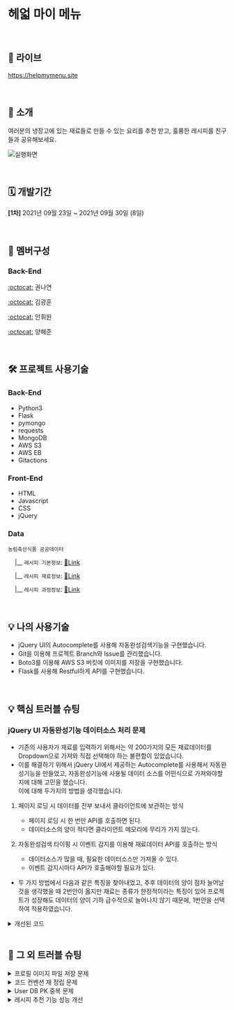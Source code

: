 # 헤얿 마이 메뉴

<br>

## 🔗 라이브
<a href="https://helpmymenu.site">https://helpmymenu.site</a>

<br>

## 📢 소개
여러분의 냉장고에 있는 재료들로 만들 수 있는 요리를 추천 받고, 훌륭한 레시피를 친구들과 공유해보세요.

![실행화면](https://user-images.githubusercontent.com/43202607/135443176-6dfae082-289a-4b4c-9ba8-b75cd0147e4c.gif)

<br>

## 🗓 개발기간
**[1차]** 2021년 09월 23일 ~ 2021년 09월 30일 (8일)

<br>

## 🧙 멤버구성
### Back-End

[:octocat:](https://github.com/hellonayeon) 권나연

[:octocat:](https://github.com/KKHoon210417) 김광훈 

[:octocat:](https://github.com/HWON0720) 안휘원 

[:octocat:](https://github.com/profoundsea25) 양해준

<br>

## 🛠 프로젝트 사용기술 &nbsp;

### Back-End

- Python3
- Flask
- pymongo
- requests
- MongoDB
- AWS S3
- AWS EB
- Gitactions

### Front-End

- HTML
- Javascript
- CSS
- jQuery

### Data

`농림축산식품 공공데이터`

&nbsp;&nbsp;&nbsp; |__ `레시피 기본정보`: [🔗Link](https://data.mafra.go.kr/opendata/data/indexOpenDataDetail.do?data_id=20150827000000000464&filter_ty=)

&nbsp;&nbsp;&nbsp; |__ `레시피 재료정보`: [🔗Link](https://data.mafra.go.kr/opendata/data/indexOpenDataDetail.do?data_id=20150827000000000465&filter_ty=)

&nbsp;&nbsp;&nbsp; |__ `레시피 과정정보`: [🔗Link](https://data.mafra.go.kr/opendata/data/indexOpenDataDetail.do?data_id=20150827000000000466&filter_ty=)

<br>

## 💡 나의 사용기술 &nbsp;

- jQuery UI의 Autocomplete를 사용해 자동완성검색기능을 구현했습니다.
- Git을 이용해 프로젝트 Branch와 Issue를 관리했습니다.
- Boto3를 이용해 AWS S3 버킷에 이미지를 저장을 구현했습니다.
- Flask를 사용해 Restful하게 API를 구현했습니다.

<br>

## 💡 핵심 트러블 슈팅 &nbsp;

### jQuery UI 자동완성기능 데이터소스 처리 문제

- 기존의 사용자가 재료를 입력하기 위해서는 약 200가지의 모든 재료데이터를 Dropdown으로 가져와 직접 선택해야 하는 불편함이 있었습니다.
- 이를 해결하기 위해서 jQuery UI에서 제공하는 Autocomplete를 사용해서 자동완성기능을 만들었고, 자동완성기능에 사용될 데이터 소스를 어떤식으로 가져와야할지에 대해 고민을 했습니다.<br>
이에 대해 두가지의 방법을 생각했습니다.<br>

1. 페이지 로딩 시 데이터를 전부 보내서 클라이언트에 보관하는 방식
    - 페이지 로딩 시 한 번만 API를 호출하면 된다.
    - 데이터소스의 양이 적다면 클라이언트 메모리에 무리가 가지 않는다.

2. 자동완성검색 타이핑 시 이벤트 감지를 이용해 재료데이터 API를 호출하는 방식
    - 데이터소스가 많을 때, 필요한 데이터소스만 가져올 수 있다.
    - 이벤트 감지시마다 API가 호출해야할 필요가 있다.

- 두 가지 방법에서 다음과 같은 특징을 찾아내었고, 추후 데이터의 양이 점차 늘어날 것을 생각했을 때 2번안이 옳지만 재료는 종류가 한정적이라는 특징이 있어 프로젝트가 성장해도 데이터의 양이 기하 급수적으로 늘어나지 않기 때문에, 1번안을 선택하여 적용하였습니다.

<details markdown="1">
<summary>개선된 코드</summary>

-frontend

```javascript
//첫 화면 재료 선택 데이터 가져오기
function ingredientListing() {
    $.ajax({
        type: "GET",
        url: "/ingredient-and-recipe",
        data: {},
        success: function (response) {
            let ingreList = response['recipe_ingredient']

            for (let i = 0; i < ingreList.length; i++) {
                let ingredient = ingreList[i]
                let tempHtml = `<option value="main">${ingredient}</option>`
                $('#ingredient-select-list').append(tempHtml)
            }
        }
    });
}
```

- backend

```python
# 첫 화면 재료 항목 불러오기
@application.route('/ingredient-and-recipe', methods=['GET'])
def ingredient_listing():
    # 중복 제거
    irdnt = list(db.recipe_ingredient.distinct("IRDNT_NM"))
    recipe = list(db.recipe_basic.distinct("RECIPE_NM_KO"))
    return jsonify({'recipe_ingredient': irdnt, 'recipe_name_kor': recipe})
```

</details>

<br>

## 👾 그 외 트러블 슈팅 &nbsp;
 
<details markdown="2">
<summary>프로필 이미지 파일 저장 문제</summary>
  
- 프로젝트 폴더 내에 '프로필 이미지'를 저장하여 프로젝트 재 배포할 때 마다 프로필 이미지 초기화 되는 문제가 발생하였습니다.
- 이를 해결하기 위해 boto3를 이용해서 AWS S3의 버킷에 이미지 파일이 저장되도록 수정하였습니다.<br>
  
[issue87](https://github.com/hellonayeon/help-my-menu/issues/87)
  
</details>

<details markdown="3">
<summary>코드 컨벤션 재 정립 문제</summary>
  
- 각자 작성한 코드를 합치는 과정에서 컨벤션 정립 미흡하여 코드 가독성 저하 문제 발생하였습니다.
- 문제 해결을 위해 팀 회의를 통해 컨벤션 재 정립 후 코드 리팩토링 실시하였습니다.
  
[issue42](https://github.com/hellonayeon/help-my-menu/issues/42)

</details>

<details markdown="4">
<summary>User DB PK 중복 문제</summary>
  
- 회원 인증 기능을 도입하면서 사용자에 따라 처리해야할 기능이 많아졌습니다.
- 효과적으로 데이터를 관리할 수 있는 방법에 대해 팀원들과 회의를 통해 다음과 같이 User DB PK를 사용하도록 결정하였습니다.
- 로그인에 필요한 ID는 Email을 선정, 내부적으로 사용자를 식별하는 PK는 MongoDB에서 제공하는 Objectid로 선정하였습니다.
 
[issue63](https://github.com/hellonayeon/help-my-menu/issues/63)

</details>

<details markdown="5">
<summary>레시피 추천 기능 성능 개선</summary>
  
- 재료의 종류, 난이도, 조리 시간, 장르 선택에 따라 레시피 추천이 하나도 안뜨는 문제가 발생하였습니다.
- 사용자 입장에서 매번 모든 조건을 입력하고도 레시피 추천을 받지 못하는 것은 불편함으로서 작용할 것이라고 판단하였습니다.
- 이 문제를 해결하고자 난이도, 조리 시간, 장르 3가지의 조건은 필터로 사용자가 옵셔널하게 입력할 수 있도록 개선하였습니다.
- 그 결과 재료 선택 후 레시피 추천받을 경우 추천 레시피가 뜨지 않는 문제를 해결할 수 있었습니다.
 
[issue46](https://github.com/hellonayeon/help-my-menu/issues/46)

</details>
